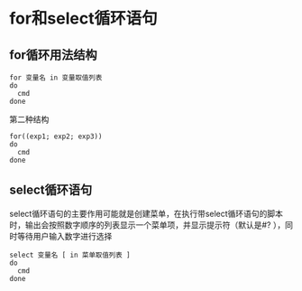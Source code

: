 # for和select循环语句

## for循环用法结构

```shell
for 变量名 in 变量取值列表
do
  cmd
done
```

第二种结构

```shell
for((exp1; exp2; exp3))
do
  cmd
done
```

## select循环语句

select循环语句的主要作用可能就是创建菜单，在执行带select循环语句的脚本时，输出会按照数字顺序的列表显示一个菜单项，并显示提示符（默认是#? ），同时等待用户输入数字进行选择

```shell
select 变量名 [ in 菜单取值列表 ]
do
  cmd
done
```

